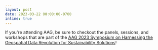 ```yaml
---
layout: post
date: 2023-03-22 00:00:00-0700
inline: true
---
```


If you're attending AAG, be sure to checkout the panels, sessions, and workshops that are part of the [AAG 2023 Symposium on Harnessing the Geospatial Data Revolution for Sustainability Solutions](https://iguide.illinois.edu/aag-2023-symposium-on-harnessing-the-geospatial-data-revolution-for-sustainability-solutions/)!